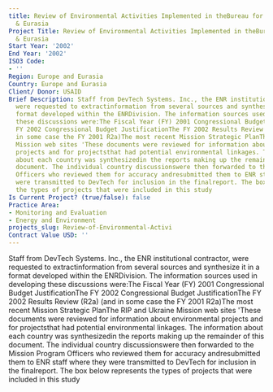```yaml
---
title: Review of Environmental Activities Implemented in theBureau for Europe
  & Eurasia
Project Title: Review of Environmental Activities Implemented in theBureau for Europe
  & Eurasia
Start Year: '2002'
End Year: '2002'
ISO3 Code:
- ''
Region: Europe and Eurasia
Country: Europe and Eurasia
Client/ Donor: USAID
Brief Description: Staff from DevTech Systems. Inc., the ENR institutional contractor,
  were requested to extractinformation from several sources and synthesize it in a
  format developed within the ENRDivision. The information sources used in developing
  these discussions were:The Fiscal Year (FY) 2001 Congressional Budget JustificationThe
  FY 2002 Congressional Budget JustificationThe FY 2002 Results Review (R2a) (and
  in some case the FY 2001 R2a)The most recent Mission Strategic PlanThe RIP and Ukraine
  Mission web sites 'These documents were reviewed for information about environmental
  projects and for projectsthat had potential environmental linkages. The information
  about each country was synthesizedin the reports making up the remainder of this
  document. The individual country discussionswere then forwarded to the Mission Program
  Officers who reviewed them for accuracy andresubmitted them to ENR staff where they
  were transmitted to DevTech for inclusion in the finalreport. The box below represents
  the types of projects that were included in this study
Is Current Project? (true/false): false
Practice Area:
- Monitoring and Evaluation
- Energy and Environment
projects_slug: Review-of-Environmental-Activi
Contract Value USD: ''
---
```


Staff from DevTech Systems. Inc., the ENR institutional contractor, were requested to extractinformation from several sources and synthesize it in a format developed within the ENRDivision. The information sources used in developing these discussions were:The Fiscal Year (FY) 2001 Congressional Budget JustificationThe FY 2002 Congressional Budget JustificationThe FY 2002 Results Review (R2a) (and in some case the FY 2001 R2a)The most recent Mission Strategic PlanThe RIP and Ukraine Mission web sites 'These documents were reviewed for information about environmental projects and for projectsthat had potential environmental linkages. The information about each country was synthesizedin the reports making up the remainder of this document. The individual country discussionswere then forwarded to the Mission Program Officers who reviewed them for accuracy andresubmitted them to ENR staff where they were transmitted to DevTech for inclusion in the finalreport. The box below represents the types of projects that were included in this study